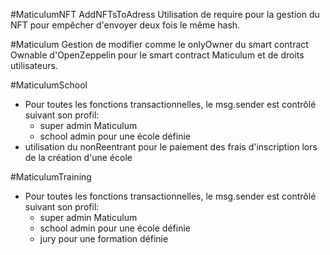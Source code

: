 #MaticulumNFT
AddNFTsToAdress
Utilisation de require pour la gestion du NFT 
pour empêcher d'envoyer deux fois le même hash.

#Maticulum
Gestion de modifier comme le onlyOwner du smart contract Ownable d'OpenZeppelin 
pour le smart contract Maticulum et de droits utilisateurs.

#MaticulumSchool
* Pour toutes les fonctions transactionnelles, le msg.sender est contrôlé suivant son profil:
  - super admin Maticulum
  - school admin pour une école définie
* utilisation du nonReentrant pour le paiement des frais d'inscription lors de la création d'une école

#MaticulumTraining
* Pour toutes les fonctions transactionnelles, le msg.sender est contrôlé suivant son profil:
  - super admin Maticulum
  - school admin pour une école définie
  - jury pour une formation définie
